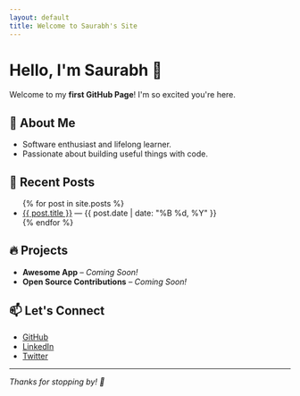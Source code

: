 ```yaml
---
layout: default
title: Welcome to Saurabh's Site
---
```


# Hello, I'm Saurabh 👋

Welcome to my **first GitHub Page**! I'm so excited you're here.

## 🚀 About Me
- Software enthusiast and lifelong learner.
- Passionate about building useful things with code.

## 📝 Recent Posts
<ul>
  {% for post in site.posts %}
    <li>
      <a href="{{ post.url }}">{{ post.title }}</a> — {{ post.date | date: "%B %d, %Y" }}
    </li>
  {% endfor %}
</ul>

## 🔥 Projects
- **Awesome App** – _Coming Soon!_
- **Open Source Contributions** – _Coming Soon!_

## 📫 Let's Connect
- [GitHub](https://github.com/saurabhusername)
- [LinkedIn](https://www.linkedin.com/in/saurabhns/)
- [Twitter](https://twitter.com/saurabhtwitter)

---

_Thanks for stopping by! 🌟_
